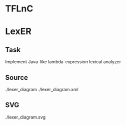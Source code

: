 # TFLnC
# LexER

## Task

Implement Java-like lambda-expression lexical analyzer

## Source

./lexer_diagram
./lexer_diagram.xml

## SVG

./lexer_diagram.svg
